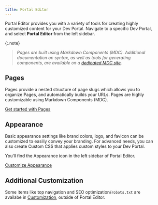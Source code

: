 ```yaml
---
title: Portal Editor
---
```


Portal Editor provides you with a variety of tools for creating highly customized content for your Dev Portal. Navigate to a specific Dev Portal, and select **Portal Editor** from the left sidebar.

{:.note}
> *Pages are built using Markdown Components (MDC). Additional documentation on syntax, as well as tools for generating components, are available on a [dedicated MDC site](https://portaldocs.konghq.com/).*

## Pages

Pages provide a nested structure of page slugs which allows you to organize Pages, and automatically builds your URLs. Pages are highly customizable using Markdown Components (MDC). 

[Get started with Pages](/dev-portal/portals/customization/custom-pages)

## Appearance

Basic appearance settings like brand colors, logo, and favicon can be customized to easiliy convey your branding. For advanced needs, you can also create Custom CSS that applies custom styles to your Dev Portal.

You'll find the Appearance icon in the left sidebar of Portal Editor.

[Customize Appearance](/dev-portal/portals/appearance)

## Additional Customization

Some items like top navigation and SEO optimization/`robots.txt` are availabe in [Customization](/dev-portal/portals/customization), outside of Portal Editor.
